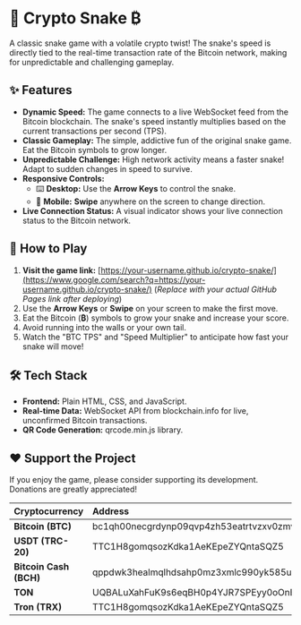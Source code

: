 # **🐍 Crypto Snake ₿**

A classic snake game with a volatile crypto twist\! The snake's speed is directly tied to the real-time transaction rate of the Bitcoin network, making for unpredictable and challenging gameplay.

## **✨ Features**

* **Dynamic Speed:** The game connects to a live WebSocket feed from the Bitcoin blockchain. The snake's speed instantly multiplies based on the current transactions per second (TPS).  
* **Classic Gameplay:** The simple, addictive fun of the original snake game. Eat the Bitcoin symbols to grow longer.  
* **Unpredictable Challenge:** High network activity means a faster snake\! Adapt to sudden changes in speed to survive.  
* **Responsive Controls:**  
  * ⌨️ **Desktop:** Use the **Arrow Keys** to control the snake.  
  * 📱 **Mobile:** **Swipe** anywhere on the screen to change direction.  
* **Live Connection Status:** A visual indicator shows your live connection status to the Bitcoin network.

## **🚀 How to Play**

1. **Visit the game link:** [https://your-username.github.io/crypto-snake/](https://www.google.com/search?q=https://your-username.github.io/crypto-snake/) (*Replace with your actual GitHub Pages link after deploying*)  
2. Use the **Arrow Keys** or **Swipe** on your screen to make the first move.  
3. Eat the Bitcoin (**₿**) symbols to grow your snake and increase your score.  
4. Avoid running into the walls or your own tail.  
5. Watch the "BTC TPS" and "Speed Multiplier" to anticipate how fast your snake will move\!

## **🛠️ Tech Stack**

* **Frontend:** Plain HTML, CSS, and JavaScript.  
* **Real-time Data:** WebSocket API from blockchain.info for live, unconfirmed Bitcoin transactions.  
* **QR Code Generation:** qrcode.min.js library.

## **❤️ Support the Project**

If you enjoy the game, please consider supporting its development. Donations are greatly appreciated\!

| Cryptocurrency | Address |
| :---- | :---- |
| **Bitcoin (BTC)** | bc1qh00necgrdynp09qvp4zh53eatrtvzxv0zmvutc |
| **USDT (TRC-20)** | TTC1H8gomqsozKdka1AeKEpeZYQntaSQZ5 |
| **Bitcoin Cash (BCH)** | qppdwk3healmqlhdsahp0mz3xmlc990yk585uncym3 |
| **TON** | UQBALuXahFuK9s6eqBH0p4YJR7SPEyy0oOnEpXPSGGJL556s |
| **Tron (TRX)** | TTC1H8gomqsozKdka1AeKEpeZYQntaSQZ5 |

